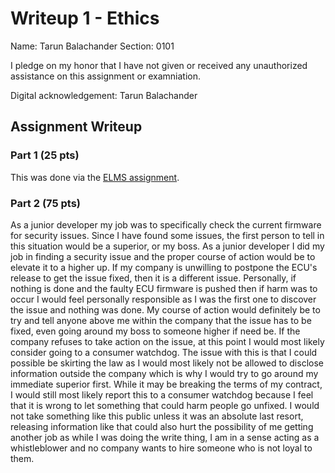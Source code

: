 Writeup 1 - Ethics
======

Name: Tarun Balachander
Section: 0101

I pledge on my honor that I have not given or received any unauthorized assistance on this assignment or examniation.

Digital acknowledgement: Tarun Balachander

## Assignment Writeup

### Part 1 (25 pts)

This was done via the [ELMS assignment](https://myelms.umd.edu/courses/1251976/assignments/4726433).

### Part 2 (75 pts)

As a junior developer my job was to specifically check the current firmware for security issues. Since I have found some issues, the first person to tell in this situation would be a superior, or my boss. As a junior developer I did my job in finding a security issue and the proper course of action would be to elevate it to a higher up. If my company is unwilling to postpone the ECU's release to get the issue fixed, then it is a different issue. Personally, if nothing is done and the faulty ECU firmware is pushed then if harm was to occur I would feel personally responsible as I was the first one to discover the issue and nothing was done. My course of action would definitely be to try and tell anyone above me within the company that the issue has to be fixed, even going around my boss to someone higher if need be. If the company refuses to take action on the issue, at this point I would most likely consider going to a consumer watchdog. The issue with this is that I could possible be skirting the law as I would most likely not be allowed to disclose information outside the company which is why I would try to go around my immediate superior first. While it may be breaking the terms of my contract, I would still most likely report this to a consumer watchdog because I feel that it is wrong to let something that could harm people go unfixed. I would not take something like this public unless it was an absolute last resort, releasing information like that could also hurt the possibility of me getting another job as while I was doing the write thing, I am in a sense acting as a whistleblower and no company wants to hire someone who is not loyal to them.  
